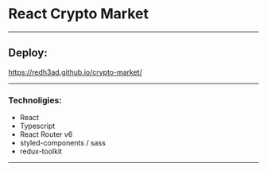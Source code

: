 # React Crypto Market

---

## Deploy:

https://redh3ad.github.io/crypto-market/

---

### Technoligies:

- React
- Typescript
- React Router v6
- styled-components / sass
- redux-toolkit

---
